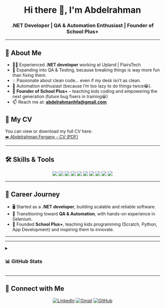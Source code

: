 <h1 align="center">Hi there 👋, I'm Abdelrahman</h1>
<h3 align="center">.NET Developer | QA & Automation Enthusiast | Founder of School Plus+</h3>

---

## 🚀 About Me
- 👨‍💻 Experienced **.NET developer** working at Upland | FlairsTech
- 🌱 Expanding into QA & Testing, because breaking things is way more fun than fixing them.
- 💡 Passionate about clean code… even if my desk isn’t as clean.
- 🤖 Automation enthusiast (because I’m too lazy to do things twice😂).
- 🏫 **Founder of School Plus+** – teaching kids coding and empowering the next generation (future bug fixers in training😀) 
- 📫 Reach me at: **abdelrahmanhfa@gmail.com**

## 📄 My CV
You can view or download my full CV here:  
<a href="./Abdelrahman_Fergany_TestingEngineer.pdf" target="_blank">➡️ Abdelrahman Fergany - CV (PDF)</a>

---

## 🛠️ Skills & Tools
<p align="center">
  <img src="https://img.shields.io/badge/C%23%20-%23239120.svg?style=plastic&logo=c-sharp&logoColor=white"/>
  <img src="https://img.shields.io/badge/.NET%20-%23512BD4.svg?style=plastic&logo=dotnet&logoColor=white"/>
  <img src="https://img.shields.io/badge/Python%20-%2314354C.svg?style=plastic&logo=python&logoColor=white"/>
  <img src="https://img.shields.io/badge/C++-%2300599C.svg?style=plastic&logo=c%2B%2B&logoColor=white"/>
  <img src="https://img.shields.io/badge/SQL-%23025E8C.svg?style=plastic&logo=postgresql&logoColor=white"/>
  <img src="https://img.shields.io/badge/Testing-%2343B02A.svg?style=plastic&logo=selenium&logoColor=white"/>
  <img src="https://img.shields.io/badge/Selenium-%2343B02A.svg?style=plastic&logo=selenium&logoColor=white"/>
  <img src="https://img.shields.io/badge/Git%20-%23F05033.svg?style=plastic&logo=git&logoColor=white"/>
  <img src="https://img.shields.io/badge/GitHub-%23181717.svg?style=plastic&logo=github&logoColor=white"/>
  <img src="https://img.shields.io/badge/Google%20Sheets-%2334A853.svg?style=plastic&logo=google%20sheets&logoColor=white"/>
</p>

---

## 💼 Career Journey
- 🖥️ Started as a **.NET developer**, building scalable and reliable software.  
- 🔄 Transitioning toward **QA & Automation**, with hands-on experience in Selenium.  
- 🏫 Founded **School Plus+**, teaching kids programming (Scratch, Python, App Development) and inspiring them to innovate.  

---
<!--
## 📂 Featured Project
### 📱 WhatsApp Contact Scraper
A Python script using **Selenium** to automatically extract phone numbers from WhatsApp Web chats and save them into a CSV file.  
👉 <a href="https://github.com/FerganyJr/whatsapp-scraper" target="_blank">Check it out here</a>

---

<details><summary><h3> :open_file_folder: My Repositories </h3></summary>
<div>
<p align="center">

<a href="https://github.com/FerganyJr/whatsapp-scraper" target="_blank">
  <img src="https://github-readme-stats.vercel.app/api/pin/?username=FerganyJr&repo=whatsapp-scraper&theme=tokyonight" alt="WhatsApp Scraper Repo" />
</a>
<a href="https://github.com/FerganyJr/Selenium-Automation" target="_blank">
  <img src="https://github-readme-stats.vercel.app/api/pin/?username=FerganyJr&repo=Selenium-Automation&theme=tokyonight" alt="Selenium Automation Repo" />
</a>
<a href="https://github.com/FerganyJr/Python-Projects" target="_blank">
  <img src="https://github-readme-stats.vercel.app/api/pin/?username=FerganyJr&repo=Python-Projects&theme=tokyonight" alt="Python Projects Repo" />
</a>
<a href="https://github.com/FerganyJr/Cpp-Algorithms" target="_blank">
  <img src="https://github-readme-stats.vercel.app/api/pin/?username=FerganyJr&repo=Cpp-Algorithms&theme=tokyonight" alt="C++ Algorithms Repo" />
</a>

</p>
</div>
</details>
-->
---

<details><summary><h3> 📊 GitHub Stats </h3></summary>
<div>
<p align="center">
  <img src="https://github-readme-stats.vercel.app/api?username=FerganyJr&show_icons=true&theme=tokyonight" alt="stats" height="160"/>
  <img src="https://github-readme-stats.vercel.app/api/top-langs/?username=FerganyJr&layout=compact&theme=tokyonight" alt="langs" height="160"/>
</p>
</div>
</details>

---

## 🤝 Connect with Me
<p align="center">
  <a href="https://www.linkedin.com/in/ferganyy" target="_blank"><img src="https://img.shields.io/badge/linkedin-%230A66C2.svg?style=plastic&logo=linkedin&logoColor=white" alt="LinkedIn"/></a>
  <a href="mailto:abdelrahmanhfa@gmail.com" target="_blank"><img src="https://img.shields.io/badge/gmail-%23EA4335.svg?style=plastic&logo=gmail&logoColor=white" alt="Gmail"/></a>
  <a href="https://github.com/FerganyJr" target="_blank"><img src="https://img.shields.io/badge/github-%23181717.svg?style=plastic&logo=github&logoColor=white" alt="GitHub"/></a>
</p>
